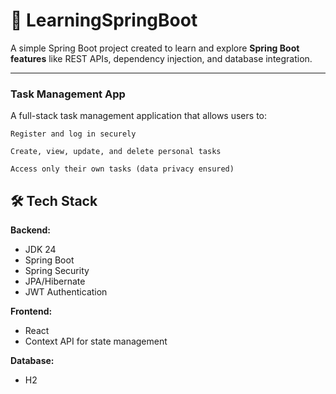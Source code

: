 # 🚀 LearningSpringBoot

A simple Spring Boot project created to learn and explore **Spring Boot features** like REST APIs, dependency injection, and database integration.

---

###  Task Management App
 

A full-stack task management application that allows users to:

    Register and log in securely

    Create, view, update, and delete personal tasks

    Access only their own tasks (data privacy ensured)
 
 
## 🛠 Tech Stack

**Backend:**
- JDK 24
- Spring Boot 
- Spring Security
- JPA/Hibernate
- JWT Authentication

**Frontend:**
- React  
- Context API for state management

**Database:**
- H2  
